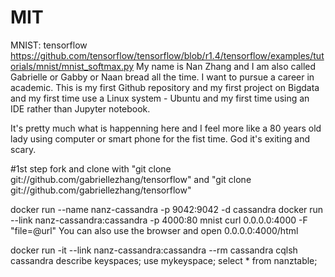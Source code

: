 # MIT
MNIST: tensorflow https://github.com/tensorflow/tensorflow/blob/r1.4/tensorflow/examples/tutorials/mnist/mnist_softmax.py 
My name is Nan Zhang and I am also called Gabrielle or Gabby or Naan bread all the time. I want to pursue a career in academic.
This is my first Github repository and my first project on Bigdata and my first time use a Linux system - Ubuntu and my first time using an IDE rather than Jupyter notebook.


It's pretty much what is happenning here and I feel more like a 80 years old lady using computer or smart phone for the fist time. God it's exiting and scary.



#1st step fork and clone with "git clone git://github.com/gabriellezhang/tensorflow" and "git clone git://github.com/gabriellezhang/tensorflow"


docker run --name nanz-cassandra -p 9042:9042 -d cassandra
docker run --link nanz-cassandra:cassandra -p 4000:80 mnist
curl 0.0.0.0:4000 -F "file=@url"
You can also use the browser and open 0.0.0.0:4000/html

docker run -it --link nanz-cassandra:cassandra --rm cassandra cqlsh cassandra
describe keyspaces;
use mykeyspace;
select * from nanztable;

